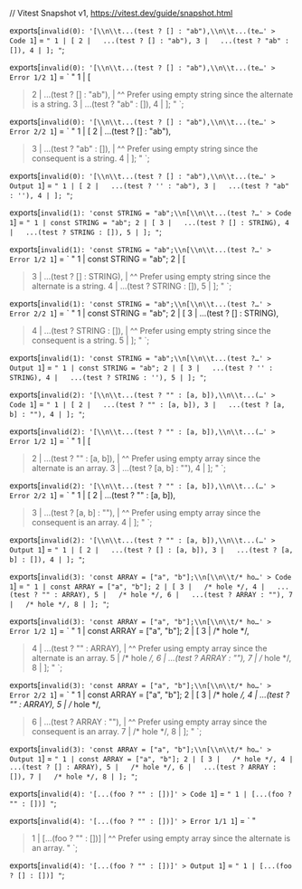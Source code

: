 // Vitest Snapshot v1, https://vitest.dev/guide/snapshot.html

exports[`invalid(0): '[\\n\\t...(test ? [] : "ab"),\\n\\t...(te…' > Code 1`] = `
"
  1 | [
  2 | 	...(test ? [] : "ab"),
  3 | 	...(test ? "ab" : []),
  4 | ];
"
`;

exports[`invalid(0): '[\\n\\t...(test ? [] : "ab"),\\n\\t...(te…' > Error 1/2 1`] = `
"
  1 | [
> 2 | 	...(test ? [] : "ab"),
    | 	           ^^ Prefer using empty string since the alternate is a string.
  3 | 	...(test ? "ab" : []),
  4 | ];
"
`;

exports[`invalid(0): '[\\n\\t...(test ? [] : "ab"),\\n\\t...(te…' > Error 2/2 1`] = `
"
  1 | [
  2 | 	...(test ? [] : "ab"),
> 3 | 	...(test ? "ab" : []),
    | 	                  ^^ Prefer using empty string since the consequent is a string.
  4 | ];
"
`;

exports[`invalid(0): '[\\n\\t...(test ? [] : "ab"),\\n\\t...(te…' > Output 1`] = `
"
  1 | [
  2 | 	...(test ? '' : "ab"),
  3 | 	...(test ? "ab" : ''),
  4 | ];
"
`;

exports[`invalid(1): 'const STRING = "ab";\\n[\\n\\t...(test ?…' > Code 1`] = `
"
  1 | const STRING = "ab";
  2 | [
  3 | 	...(test ? [] : STRING),
  4 | 	...(test ? STRING : []),
  5 | ];
"
`;

exports[`invalid(1): 'const STRING = "ab";\\n[\\n\\t...(test ?…' > Error 1/2 1`] = `
"
  1 | const STRING = "ab";
  2 | [
> 3 | 	...(test ? [] : STRING),
    | 	           ^^ Prefer using empty string since the alternate is a string.
  4 | 	...(test ? STRING : []),
  5 | ];
"
`;

exports[`invalid(1): 'const STRING = "ab";\\n[\\n\\t...(test ?…' > Error 2/2 1`] = `
"
  1 | const STRING = "ab";
  2 | [
  3 | 	...(test ? [] : STRING),
> 4 | 	...(test ? STRING : []),
    | 	                    ^^ Prefer using empty string since the consequent is a string.
  5 | ];
"
`;

exports[`invalid(1): 'const STRING = "ab";\\n[\\n\\t...(test ?…' > Output 1`] = `
"
  1 | const STRING = "ab";
  2 | [
  3 | 	...(test ? '' : STRING),
  4 | 	...(test ? STRING : ''),
  5 | ];
"
`;

exports[`invalid(2): '[\\n\\t...(test ? "" : [a, b]),\\n\\t...(…' > Code 1`] = `
"
  1 | [
  2 | 	...(test ? "" : [a, b]),
  3 | 	...(test ? [a, b] : ""),
  4 | ];
"
`;

exports[`invalid(2): '[\\n\\t...(test ? "" : [a, b]),\\n\\t...(…' > Error 1/2 1`] = `
"
  1 | [
> 2 | 	...(test ? "" : [a, b]),
    | 	           ^^ Prefer using empty array since the alternate is an array.
  3 | 	...(test ? [a, b] : ""),
  4 | ];
"
`;

exports[`invalid(2): '[\\n\\t...(test ? "" : [a, b]),\\n\\t...(…' > Error 2/2 1`] = `
"
  1 | [
  2 | 	...(test ? "" : [a, b]),
> 3 | 	...(test ? [a, b] : ""),
    | 	                    ^^ Prefer using empty array since the consequent is an array.
  4 | ];
"
`;

exports[`invalid(2): '[\\n\\t...(test ? "" : [a, b]),\\n\\t...(…' > Output 1`] = `
"
  1 | [
  2 | 	...(test ? [] : [a, b]),
  3 | 	...(test ? [a, b] : []),
  4 | ];
"
`;

exports[`invalid(3): 'const ARRAY = ["a", "b"];\\n[\\n\\t/* ho…' > Code 1`] = `
"
  1 | const ARRAY = ["a", "b"];
  2 | [
  3 | 	/* hole */,
  4 | 	...(test ? "" : ARRAY),
  5 | 	/* hole */,
  6 | 	...(test ? ARRAY : ""),
  7 | 	/* hole */,
  8 | ];
"
`;

exports[`invalid(3): 'const ARRAY = ["a", "b"];\\n[\\n\\t/* ho…' > Error 1/2 1`] = `
"
  1 | const ARRAY = ["a", "b"];
  2 | [
  3 | 	/* hole */,
> 4 | 	...(test ? "" : ARRAY),
    | 	           ^^ Prefer using empty array since the alternate is an array.
  5 | 	/* hole */,
  6 | 	...(test ? ARRAY : ""),
  7 | 	/* hole */,
  8 | ];
"
`;

exports[`invalid(3): 'const ARRAY = ["a", "b"];\\n[\\n\\t/* ho…' > Error 2/2 1`] = `
"
  1 | const ARRAY = ["a", "b"];
  2 | [
  3 | 	/* hole */,
  4 | 	...(test ? "" : ARRAY),
  5 | 	/* hole */,
> 6 | 	...(test ? ARRAY : ""),
    | 	                   ^^ Prefer using empty array since the consequent is an array.
  7 | 	/* hole */,
  8 | ];
"
`;

exports[`invalid(3): 'const ARRAY = ["a", "b"];\\n[\\n\\t/* ho…' > Output 1`] = `
"
  1 | const ARRAY = ["a", "b"];
  2 | [
  3 | 	/* hole */,
  4 | 	...(test ? [] : ARRAY),
  5 | 	/* hole */,
  6 | 	...(test ? ARRAY : []),
  7 | 	/* hole */,
  8 | ];
"
`;

exports[`invalid(4): '[...(foo ? "" : [])]' > Code 1`] = `
"
  1 | [...(foo ? "" : [])]
"
`;

exports[`invalid(4): '[...(foo ? "" : [])]' > Error 1/1 1`] = `
"
> 1 | [...(foo ? "" : [])]
    |            ^^ Prefer using empty array since the alternate is an array.
"
`;

exports[`invalid(4): '[...(foo ? "" : [])]' > Output 1`] = `
"
  1 | [...(foo ? [] : [])]
"
`;
